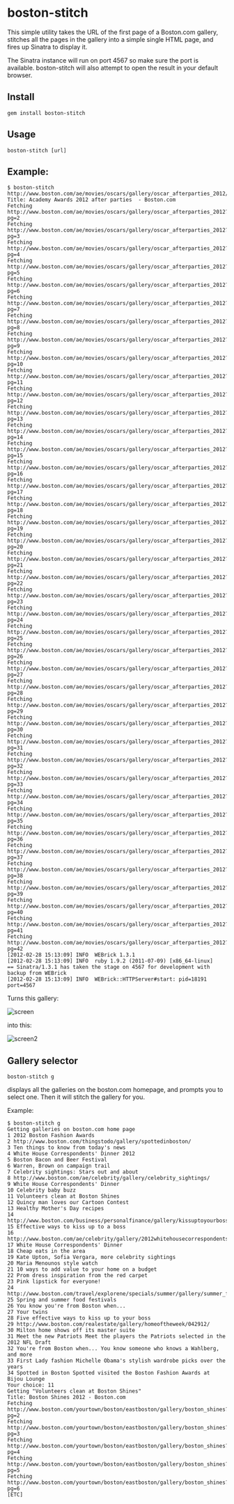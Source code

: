 # boston-stitch

This simple utility takes the URL of the first page of a Boston.com gallery,
stitches all the pages in the gallery into a simple single HTML page, and fires
up Sinatra to display it.

The Sinatra instance will run on port 4567 so make sure the port is available.
boston-stitch will also attempt to open the result in your default browser.


## Install

    gem install boston-stitch

## Usage

    boston-stitch [url]

## Example:


    $ boston-stitch http://www.boston.com/ae/movies/oscars/gallery/oscar_afterparties_2012/
    Title: Academy Awards 2012 after parties  - Boston.com
    Fetching http://www.boston.com/ae/movies/oscars/gallery/oscar_afterparties_2012?pg=2
    Fetching http://www.boston.com/ae/movies/oscars/gallery/oscar_afterparties_2012?pg=3
    Fetching http://www.boston.com/ae/movies/oscars/gallery/oscar_afterparties_2012?pg=4
    Fetching http://www.boston.com/ae/movies/oscars/gallery/oscar_afterparties_2012?pg=5
    Fetching http://www.boston.com/ae/movies/oscars/gallery/oscar_afterparties_2012?pg=6
    Fetching http://www.boston.com/ae/movies/oscars/gallery/oscar_afterparties_2012?pg=7
    Fetching http://www.boston.com/ae/movies/oscars/gallery/oscar_afterparties_2012?pg=8
    Fetching http://www.boston.com/ae/movies/oscars/gallery/oscar_afterparties_2012?pg=9
    Fetching http://www.boston.com/ae/movies/oscars/gallery/oscar_afterparties_2012?pg=10
    Fetching http://www.boston.com/ae/movies/oscars/gallery/oscar_afterparties_2012?pg=11
    Fetching http://www.boston.com/ae/movies/oscars/gallery/oscar_afterparties_2012?pg=12
    Fetching http://www.boston.com/ae/movies/oscars/gallery/oscar_afterparties_2012?pg=13
    Fetching http://www.boston.com/ae/movies/oscars/gallery/oscar_afterparties_2012?pg=14
    Fetching http://www.boston.com/ae/movies/oscars/gallery/oscar_afterparties_2012?pg=15
    Fetching http://www.boston.com/ae/movies/oscars/gallery/oscar_afterparties_2012?pg=16
    Fetching http://www.boston.com/ae/movies/oscars/gallery/oscar_afterparties_2012?pg=17
    Fetching http://www.boston.com/ae/movies/oscars/gallery/oscar_afterparties_2012?pg=18
    Fetching http://www.boston.com/ae/movies/oscars/gallery/oscar_afterparties_2012?pg=19
    Fetching http://www.boston.com/ae/movies/oscars/gallery/oscar_afterparties_2012?pg=20
    Fetching http://www.boston.com/ae/movies/oscars/gallery/oscar_afterparties_2012?pg=21
    Fetching http://www.boston.com/ae/movies/oscars/gallery/oscar_afterparties_2012?pg=22
    Fetching http://www.boston.com/ae/movies/oscars/gallery/oscar_afterparties_2012?pg=23
    Fetching http://www.boston.com/ae/movies/oscars/gallery/oscar_afterparties_2012?pg=24
    Fetching http://www.boston.com/ae/movies/oscars/gallery/oscar_afterparties_2012?pg=25
    Fetching http://www.boston.com/ae/movies/oscars/gallery/oscar_afterparties_2012?pg=26
    Fetching http://www.boston.com/ae/movies/oscars/gallery/oscar_afterparties_2012?pg=27
    Fetching http://www.boston.com/ae/movies/oscars/gallery/oscar_afterparties_2012?pg=28
    Fetching http://www.boston.com/ae/movies/oscars/gallery/oscar_afterparties_2012?pg=29
    Fetching http://www.boston.com/ae/movies/oscars/gallery/oscar_afterparties_2012?pg=30
    Fetching http://www.boston.com/ae/movies/oscars/gallery/oscar_afterparties_2012?pg=31
    Fetching http://www.boston.com/ae/movies/oscars/gallery/oscar_afterparties_2012?pg=32
    Fetching http://www.boston.com/ae/movies/oscars/gallery/oscar_afterparties_2012?pg=33
    Fetching http://www.boston.com/ae/movies/oscars/gallery/oscar_afterparties_2012?pg=34
    Fetching http://www.boston.com/ae/movies/oscars/gallery/oscar_afterparties_2012?pg=35
    Fetching http://www.boston.com/ae/movies/oscars/gallery/oscar_afterparties_2012?pg=36
    Fetching http://www.boston.com/ae/movies/oscars/gallery/oscar_afterparties_2012?pg=37
    Fetching http://www.boston.com/ae/movies/oscars/gallery/oscar_afterparties_2012?pg=38
    Fetching http://www.boston.com/ae/movies/oscars/gallery/oscar_afterparties_2012?pg=39
    Fetching http://www.boston.com/ae/movies/oscars/gallery/oscar_afterparties_2012?pg=40
    Fetching http://www.boston.com/ae/movies/oscars/gallery/oscar_afterparties_2012?pg=41
    Fetching http://www.boston.com/ae/movies/oscars/gallery/oscar_afterparties_2012?pg=42
    [2012-02-28 15:13:09] INFO  WEBrick 1.3.1
    [2012-02-28 15:13:09] INFO  ruby 1.9.2 (2011-07-09) [x86_64-linux]
    == Sinatra/1.3.1 has taken the stage on 4567 for development with backup from WEBrick
    [2012-02-28 15:13:09] INFO  WEBrick::HTTPServer#start: pid=18191 port=4567

Turns this gallery:

![screen](https://github.com/danchoi/boston-stitch/raw/master/screens/boston1.png)

into this:

![screen2](https://github.com/danchoi/boston-stitch/raw/master/screens/boston2.jpg)


## Gallery selector

    boston-stitch g

displays all the galleries on the boston.com homepage, and prompts you to select one. Then it will stitch 
the gallery for you.

Example:

    $ boston-stitch g
    Getting galleries on boston.com home page
    1 2012 Boston Fashion Awards
    2 http://www.boston.com/thingstodo/gallery/spottedinboston/
    3 Ten things to know from today's news
    4 White House Correspondents' Dinner 2012
    5 Boston Bacon and Beer Festival
    6 Warren, Brown on campaign trail
    7 Celebrity sightings: Stars out and about
    8 http://www.boston.com/ae/celebrity/gallery/celebrity_sightings/
    9 White House Correspondents' Dinner
    10 Celebrity baby buzz
    11 Volunteers clean at Boston Shines
    12 Quincy man loves our Cartoon Contest
    13 Healthy Mother's Day recipes
    14 http://www.boston.com/business/personalfinance/gallery/kissuptoyourboss/
    15 Effective ways to kiss up to a boss
    16 http://www.boston.com/ae/celebrity/gallery/2012whitehousecorrespondentsdinner/
    17 White House Correspondents' Dinner
    18 Cheap eats in the area
    19 Kate Upton, Sofia Vergara, more celebrity sightings
    20 Maria Menounos style watch
    21 10 ways to add value to your home on a budget
    22 Prom dress inspiration from the red carpet
    23 Pink lipstick for everyone!
    24 http://www.boston.com/travel/explorene/specials/summer/gallery/summer_food_festivals/
    25 Spring and summer food festivals
    26 You know you're from Boston when...
    27 Your twins
    28 Five effective ways to kiss up to your boss
    29 http://www.boston.com/realestate/gallery/homeoftheweek/042912/
    30 Milton home shows off its master suite
    31 Meet the new Patriots Meet the players the Patriots selected in the 2012 NFL Draft
    32 You're from Boston when... You know someone who knows a Wahlberg, and more
    33 First Lady fashion Michelle Obama's stylish wardrobe picks over the years
    34 Spotted in Boston Spotted visited the Boston Fashion Awards at Bijou Lounge
    Your choice: 11
    Getting "Volunteers clean at Boston Shines"
    Title: Boston Shines 2012 - Boston.com
    Fetching http://www.boston.com/yourtown/boston/eastboston/gallery/boston_shines?pg=2
    Fetching http://www.boston.com/yourtown/boston/eastboston/gallery/boston_shines?pg=3
    Fetching http://www.boston.com/yourtown/boston/eastboston/gallery/boston_shines?pg=4
    Fetching http://www.boston.com/yourtown/boston/eastboston/gallery/boston_shines?pg=5
    Fetching http://www.boston.com/yourtown/boston/eastboston/gallery/boston_shines?pg=6
    [ETC]
